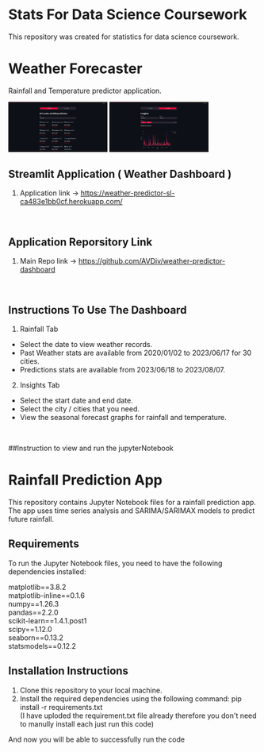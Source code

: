 # Stats For Data Science Coursework
This repository was created for statistics for data science coursework.

# Weather Forecaster 
Rainfall and Temperature predictor application.
<BR>

<img
  src="images/1.png"
  style="display: inline-block; margin: 0 auto; max-width: 200px">
<img
  src="images/2.png"
  style="display: inline-block; margin: 0 auto; max-width: 200px">

## Streamlit Application ( Weather Dashboard )
1) Application link -> https://weather-predictor-sl-ca483e1bb0cf.herokuapp.com/
<BR>

## Application Reporsitory Link
1) Main Repo link -> https://github.com/AVDiv/weather-predictor-dashboard
<BR>

## Instructions To Use The Dashboard
1) Rainfall Tab
- Select the date to view weather records.
- Past Weather stats are available from 2020/01/02 to 2023/06/17 for 30 cities.
- Predictions stats are available from 2023/06/18 to 2023/08/07.
2) Insights Tab
- Select the start date and end date.
- Select the city / cities that you need.
- View the seasonal forecast graphs for rainfall and temperature.
<BR>

##Instruction to view and run the jupyterNotebook

# Rainfall Prediction App

This repository contains Jupyter Notebook files for a rainfall prediction app. The app uses time series analysis and SARIMA/SARIMAX models to predict future rainfall.

## Requirements

To run the Jupyter Notebook files, you need to have the following dependencies installed:


matplotlib==3.8.2<BR>
matplotlib-inline==0.1.6<BR>
numpy==1.26.3<BR>
pandas==2.2.0<BR>
scikit-learn==1.4.1.post1<BR>
scipy==1.12.0<BR>
seaborn==0.13.2<BR>
statsmodels==0.12.2


## Installation Instructions

1. Clone this repository to your local machine.
2. Install the required dependencies using the following command: pip install -r requirements.txt <BR>(I have uploded the requirement.txt file already therefore you don't need to manully install each just run this code)

And now you will be able to successfully run the code




